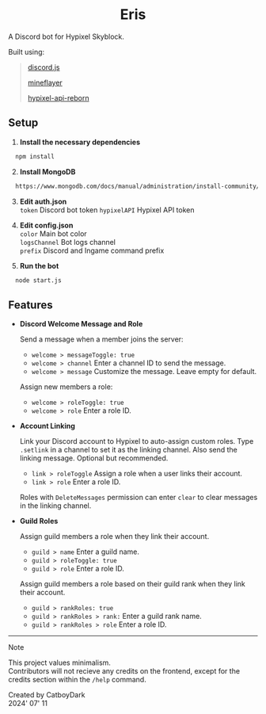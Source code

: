 <h1 align="center">
Eris
</h1>

A Discord bot for Hypixel Skyblock.

Built using:

> [discord.js](https://github.com/discordjs/guide)
>
> [mineflayer](https://github.com/PrismarineJS/mineflayer)
>
> [hypixel-api-reborn](https://github.com/Hypixel-API-Reborn/hypixel-api-reborn)

## Setup

1. **Install the necessary dependencies**

```bash
  npm install
```

2. **Install MongoDB**

```bash
  https://www.mongodb.com/docs/manual/administration/install-community/
```

3. **Edit auth.json**  
`token` Discord bot token
`hypixelAPI` Hypixel API token

4. **Edit config.json**  
`color` Main bot color  
`logsChannel` Bot logs channel  
`prefix` Discord and Ingame command prefix

5. **Run the bot**
```bash
  node start.js
```

## Features

- **Discord Welcome Message and Role**

	Send a message when a member joins the server:
	- `welcome > messageToggle: true`  
	- `welcome > channel` Enter a channel ID to send the message.  
	- `welcome > message` Customize the message. Leave empty for default.  
  
	Assign new members a role:
	- `welcome > roleToggle: true`  
	- `welcome > role` Enter a role ID.
  
- **Account Linking**

	Link your Discord account to Hypixel to auto-assign custom roles.
	Type `.setlink` in a channel to set it as the linking channel. Also send the linking message. Optional but recommended.
	- `link > roleToggle` Assign a role when a user links their account.
	- `link > role` Enter a role ID.
  
	Roles with `DeleteMessages` permission can enter `clear` to clear messages in the linking channel.
  
  
- **Guild Roles**

	Assign guild members a role when they link their account.
	- `guild > name` Enter a guild name.
	- `guild > roleToggle: true`
 	- `guild > role` Enter a role ID.

	Assign guild members a role based on their guild rank when they link their account.
	- `guild > rankRoles: true`
	- `guild > rankRoles > rank:` Enter a guild rank name.
	- `guild > rankRoles > role` Enter a role ID.

---

> [!NOTE]
> This project values minimalism.  
> Contributors will not recieve any credits on the frontend, except for the credits section within the `/help` command.

Created by CatboyDark  
2024' 07' 11

